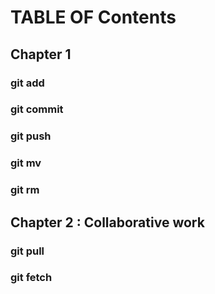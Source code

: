 # TABLE OF Contents

## Chapter 1
### git add 
### git commit
### git push
### git mv
### git rm

## Chapter 2 : Collaborative work
### git pull
### git fetch

